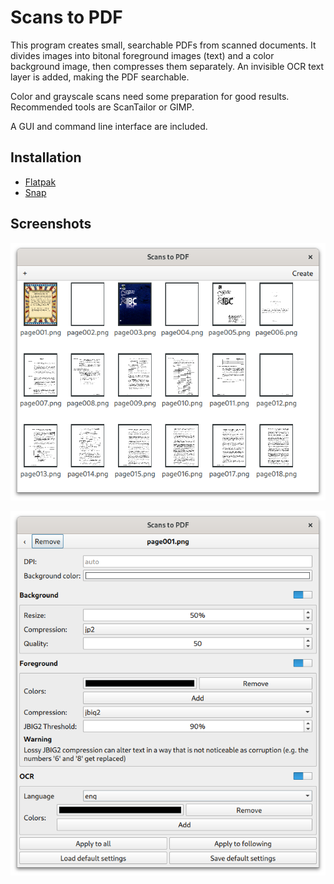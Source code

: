 # Scans to PDF

This program creates small, searchable PDFs from scanned documents.
It divides images into bitonal foreground images (text) and a color
background image, then compresses them separately.
An invisible OCR text layer is added, making the PDF searchable.

Color and grayscale scans need some preparation for good results.
Recommended tools are ScanTailor or GIMP.

A GUI and command line interface are included.

## Installation

  * [Flatpak](https://flathub.org/apps/details/com.github.unrud.djpdf)
  * [Snap](https://snapcraft.io/djpdf)

## Screenshots

![screenshot 1](https://raw.githubusercontent.com/Unrud/djpdf/master/screenshots/1.png)

![screenshot 2](https://raw.githubusercontent.com/Unrud/djpdf/master/screenshots/2.png)
